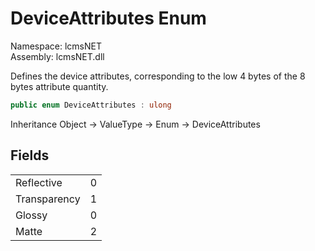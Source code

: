 # DeviceAttributes Enum

Namespace: lcmsNET  
Assembly: lcmsNET.dll

Defines the device attributes, corresponding to the low 4 bytes of the 8 bytes attribute quantity.

```csharp
public enum DeviceAttributes : ulong
```

Inheritance Object → ValueType → Enum → DeviceAttributes

## Fields

| | |
| --- | ---:|
Reflective | 0
Transparency | 1
Glossy | 0
Matte | 2
